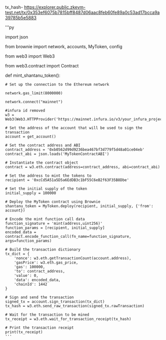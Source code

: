 
tx_hash- 
https://explorer.public.zkevm-test.net/tx/0x353ef6075b7815bff8487d06aac8feb60fe89a0c53ad17bcca9a39785b5e5883



'''py

import json

from brownie import network, accounts, MyToken, config

from web3 import Web3

from web3.contract import Contract


def mint_shantanu_token():

    # Set up the connection to the Ethereum network
    
    network.gas_limit(8000000)
    
    network.connect("mainnet")
    
	#infura id removed
    w3 = Web3(Web3.HTTPProvider('https://mainnet.infura.io/v3/your_infura_project_id'))

    # Set the address of the account that will be used to sign the transaction
    account = get_account()

    # Set the contract address and ABI
    contract_address = '0xb0562d99d9236bea467bf3d779f5d48a01ce04eb'
    contract_abi = json.loads('MyTokenContractABI')

    # Instantiate the contract object
    contract = w3.eth.contract(address=contract_address, abi=contract_abi)

    # Set the address to mint the tokens to
    recipient = '0xcCd5A51a5D5a6EdDB3c1bF55C6eB2f63F35B8Dbe'

    # Set the initial supply of the token
    initial_supply = 100000

    # Deploy the MyToken contract using Brownie
    shantanu_token = MyToken.deploy(recipient, initial_supply, {'from': account})

    # Encode the mint function call data
    function_signature = 'mint(address,uint256)'
    function_params = [recipient, initial_supply]
    encoded_data = contract.encode_function_call(fn_name=function_signature, args=function_params)

    # Build the transaction dictionary
    tx_dict = {
        'nonce': w3.eth.getTransactionCount(account.address),
        'gasPrice': w3.eth.gas_price,
        'gas': 100000,
        'to': contract_address,
        'value': 0,
        'data': encoded_data,
        'chainId': 1442
    }

    # Sign and send the transaction
    signed_tx = account.sign_transaction(tx_dict)
    tx_hash = w3.eth.send_raw_transaction(signed_tx.rawTransaction)

    # Wait for the transaction to be mined
    tx_receipt = w3.eth.wait_for_transaction_receipt(tx_hash)

    # Print the transaction receipt
    print(tx_receipt)
    '''
